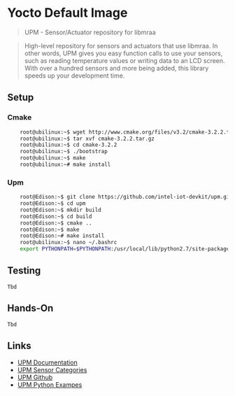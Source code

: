 # Yocto Default Image

> UPM - Sensor/Actuator repository for libmraa

> High-level repository for sensors and actuators that use libmraa. In other words, UPM gives you easy function calls to use your sensors, such as reading temperature values or writing data to an LCD screen. With over a hundred sensors and more being added, this library speeds up your development time.

## Setup

### Cmake

```sh
    root@ubilinux:~$ wget http://www.cmake.org/files/v3.2/cmake-3.2.2.tar.gz
    root@ubilinux:~$ tar xvf cmake-3.2.2.tar.gz
    root@ubilinux:~$ cd cmake-3.2.2
    root@ubilinux:~$ ./bootstrap
    root@ubilinux:~$ make
    root@ubilinux:~# make install
```

### Upm

```sh
    root@Edison:~$ git clone https://github.com/intel-iot-devkit/upm.git
    root@Edison:~$ cd upm
    root@Edison:~$ mkdir build
    root@Edison:~$ cd build
    root@Edison:~$ cmake ..
    root@Edison:~$ make
    root@Edison:~# make install
    root@ubilinux:~$ nano ~/.bashrc
    export PYTHONPATH=$PYTHONPATH:/usr/local/lib/python2.7/site-packages/
```

## Testing

    Tbd

## Hands-On

    Tbd

## Links

- [UPM Documentation](http://iotdk.intel.com/docs/master/upm/index.html)
- [UPM Sensor Categories](http://iotdk.intel.com/docs/master/upm/modules.html)
- [UPM Github](https://github.com/intel-iot-devkit/upm)
- [UPM Python Exampes](https://github.com/intel-iot-devkit/upm/tree/master/examples/python)
